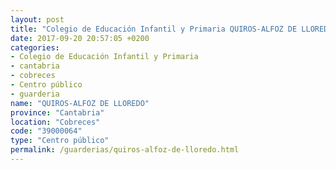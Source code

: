 ```yaml
---
layout: post
title: "Colegio de Educación Infantil y Primaria QUIROS-ALFOZ DE LLOREDO"
date: 2017-09-20 20:57:05 +0200
categories:
- Colegio de Educación Infantil y Primaria
- cantabria
- cobreces
- Centro público
- guarderia
name: "QUIROS-ALFOZ DE LLOREDO"
province: "Cantabria"
location: "Cobreces"
code: "39000064"
type: "Centro público"
permalink: /guarderias/quiros-alfoz-de-lloredo.html
---
```

